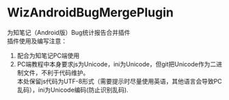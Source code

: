WizAndroidBugMergePlugin
========================

为知笔记（Android版）Bug统计报告合并插件  
插件使用及编写注意：  

1. 配合为知笔记PC端使用  
2. PC端教程中本身要求js为Unicode，ini为Unicode，但git把Unicode作为二进制文件，不利于代码维护。  
本处保留js代码为UTF-8形式（需要提示时尽量使用英语，其他语言会导致PC乱码），ini为Unicode编码(防止识别乱码).
